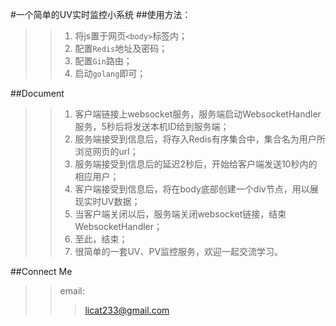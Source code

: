 #一个简单的UV实时监控小系统
##使用方法：
>> 1. 将js置于网页```<body>```标签内；
>> 2. 配置```Redis```地址及密码；
>> 3. 配置```Gin```路由；
>> 4. 启动```golang```即可；

##Document
>> 1. 客户端链接上websocket服务，服务端启动WebsocketHandler服务，5秒后将发送本机ID给到服务端；
>> 2. 服务端接受到信息后，将存入Redis有序集合中，集合名为用户所浏览网页的url；
>> 3. 服务端接受到信息后的延迟2秒后，开始给客户端发送10秒内的相应用户；
>> 4. 客户端接受到信息后，将在body底部创建一个div节点，用以展现实时UV数据；
>> 5. 当客户端关闭以后，服务端关闭websocket链接，结束WebsocketHandler；
>> 6. 至此，结束；
>> 7. 很简单的一套UV、PV监控服务，欢迎一起交流学习。

##Connect Me
>> email: 
>>> licat233@gmail.com
